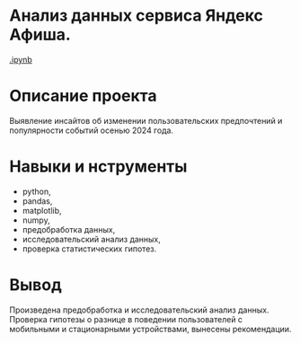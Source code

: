 # Анализ данных сервиса Яндекс Афиша.
[.ipynb](https://github.com/Elena-Finaeva/Yandex_practicum/blob/main/Afisha/Project%20Yandex%20Afisha.ipynb)
# Описание проекта
Выявление инсайтов об изменении пользовательских предпочтений и популярности событий осенью 2024 года.

# Навыки и нструменты
- python,
- pandas,
- matplotlib,
- numpy,
- предобработка данных,
- исследовательский анализ данных,
- проверка статистических гипотез.

# Вывод
Произведена предобработка и исследовательский анализ данных. Проверка гипотезы о разнице в поведении пользователей с мобильными и стационарными устройствами, вынесены рекомендации.

